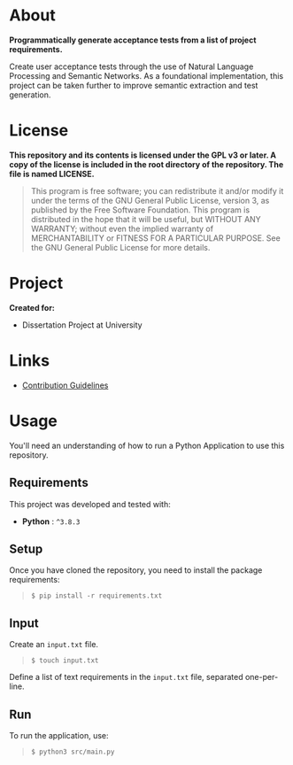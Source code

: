 # About

**Programmatically generate acceptance tests from a list of project requirements.**

Create user acceptance tests through the use of Natural Language Processing and Semantic Networks.
As a foundational implementation, this project can be taken further to improve semantic extraction and test generation.

# License

**This repository and its contents is licensed under the GPL v3 or later. A copy of the license is included in the root directory of the repository. The file is named LICENSE.**

> This program is free software; you can redistribute it and/or modify it under the terms of the GNU General Public License, version 3, as published by the Free Software Foundation. This program is distributed in the hope that it will be useful, but WITHOUT ANY WARRANTY; without even the implied warranty of MERCHANTABILITY or FITNESS FOR A PARTICULAR PURPOSE. See the GNU General Public License for more details.

# Project

**Created for:**

-   Dissertation Project at University

# Links

-   [Contribution Guidelines](/CONTRIBUTING.md)

# Usage

You'll need an understanding of how to run a Python Application to use this repository.

## Requirements

This project was developed and tested with:

-   **Python** : `^3.8.3`

## Setup

Once you have cloned the repository, you need to install the package requirements:

> `$ pip install -r requirements.txt`

## Input

Create an `input.txt` file.

> `$ touch input.txt`

Define a list of text requirements in the `input.txt` file, separated one-per-line.

## Run

To run the application, use:

> `$ python3 src/main.py`
